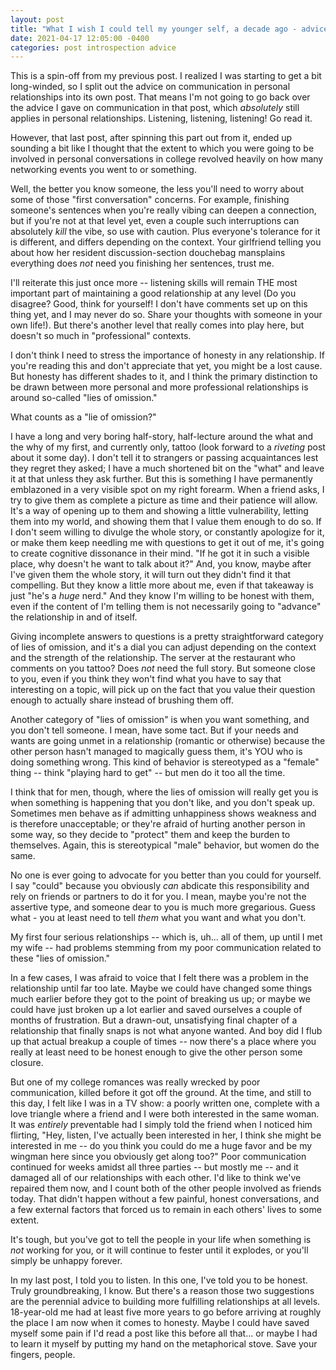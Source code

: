 ```yaml
---
layout: post
title: "What I wish I could tell my younger self, a decade ago - advice for personal relationships"
date: 2021-04-17 12:05:00 -0400
categories: post introspection advice
---
```


This is a spin-off from my previous post. I realized I was starting to get a bit long-winded, so I split out the advice on communication in personal relationships into its own post. That means I'm not going to go back over the advice I gave on communication in that post, which _absolutely_ still applies in personal relationships. Listening, listening, listening! Go read it.

However, that last post, after spinning this part out from it, ended up sounding a bit like I thought that the extent to which you were going to be involved in personal conversations in college revolved heavily on how many networking events you went to or something.

Well, the better you know someone, the less you'll need to worry about some of those "first conversation" concerns. For example, finishing someone's sentences when you're really vibing can deepen a connection, but if you're not at that level yet, even a couple such interruptions can absolutely _kill_ the vibe, so use with caution. Plus everyone's tolerance for it is different, and differs depending on the context. Your girlfriend telling you about how her resident discussion-section douchebag mansplains everything does _not_ need you finishing her sentences, trust me.

I'll reiterate this just once more -- listening skills will remain THE most important part of maintaining a good relationship at any level (Do you disagree? Good, think for yourself! I don't have comments set up on this thing yet, and I may never do so. Share your thoughts with someone in your own life!). But there's another level that really comes into play here, but doesn't so much in "professional" contexts.

I don't think I need to stress the importance of honesty in any relationship. If you're reading this and don't appreciate that yet, you might be a lost cause. But honesty has different shades to it, and I think the primary distinction to be drawn between more personal and more professional relationships is around so-called "lies of omission."

What counts as a "lie of omission?"

I have a long and very boring half-story, half-lecture around the what and the why of my first, and currently only, tattoo (look forward to a _riveting_ post about it some day). I don't tell it to strangers or passing acquaintances lest they regret they asked; I have a much shortened bit on the "what" and leave it at that unless they ask further. But this is something I have permanently emblazoned in a very visible spot on my right forearm. When a friend asks, I try to give them as complete a picture as time and their patience will allow. It's a way of opening up to them and showing a little vulnerability, letting them into my world, and showing them that I value them enough to do so. If I don't seem willing to divulge the whole story, or constantly apologize for it, or make them keep needling me with questions to get it out of me, it's going to create cognitive dissonance in their mind. "If he got it in such a visible place, why doesn't he want to talk about it?" And, you know, maybe after I've given them the whole story, it will turn out they didn't find it that compelling. But they know a little more about me, even if that takeaway is just "he's a _huge_ nerd." And they know I'm willing to be honest with them, even if the content of I'm telling them is not necessarily going to "advance" the relationship in and of itself.

Giving incomplete answers to questions is a pretty straightforward category of lies of omission, and it's a dial you can adjust depending on the context and the strength of the relationship. The server at the restaurant who comments on you tattoo? Does _not_ need the full story. But someone close to you, even if you think they won't find what you have to say that interesting on a topic, will pick up on the fact that you value their question enough to actually share instead of brushing them off.

Another category of "lies of omission" is when you want something, and you don't tell someone. I mean, have some tact. But if your needs and wants are going unmet in a relationship (romantic or otherwise) because the other person hasn't managed to magically guess them, it's YOU who is doing something wrong. This kind of behavior is stereotyped as a "female" thing -- think "playing hard to get" -- but men do it too all the time.

I think that for men, though, where the lies of omission will really get you is when something is happening that you don't like, and you don't speak up. Sometimes men behave as if admitting unhappiness shows weakness and is therefore unacceptable; or they're afraid of hurting another person in some way, so they decide to "protect" them and keep the burden to themselves. Again, this is stereotypical "male" behavior, but women do the same.

No one is ever going to advocate for you better than you could for yourself. I say "could" because you obviously _can_ abdicate this responsibility and rely on friends or partners to do it for you. I mean, maybe you're not the assertive type, and someone dear to you is much more gregarious. Guess what - you at least need to tell _them_ what you want and what you don't.

My first four serious relationships -- which is, uh... all of them, up until I met my wife -- had problems stemming from my poor communication related to these "lies of omission."

In a few cases, I was afraid to voice that I felt there was a problem in the relationship until far too late. Maybe we could have changed some things much earlier before they got to the point of breaking us up; or maybe we could have just broken up a lot earlier and saved ourselves a couple of months of frustration. But a drawn-out, unsatisfying final chapter of a relationship that finally snaps is not what anyone wanted. And boy did I flub up that actual breakup a couple of times -- now there's a place where you really at least need to be honest enough to give the other person some closure.

But one of my college romances was really wrecked by poor communication, killed before it got off the ground. At the time, and still to this day, I felt like I was in a TV show: a poorly written one, complete with a love triangle where a friend and I were both interested in the same woman. It was _entirely_ preventable had I simply told the friend when I noticed him flirting, "Hey, listen, I've actually been interested in her, I think she might be interested in me -- do you think you could do me a huge favor and be my wingman here since you obviously get along too?" Poor communication continued for weeks amidst all three parties -- but mostly me -- and it damaged all of our relationships with each other. I'd like to think we've repaired them now, and I count both of the other people involved as friends today. That didn't happen without a few painful, honest conversations, and a few external factors that forced us to remain in each others' lives to some extent. 

It's tough, but you've got to tell the people in your life when something is _not_ working for you, or it will continue to fester until it explodes, or you'll simply be unhappy forever.

In my last post, I told you to listen. In this one, I've told you to be honest. Truly groundbreaking, I know. But there's a reason those two suggestions are the perennial advice to building more fulfilling relationships at all levels. 18-year-old me had at least five more years to go before arriving at roughly the place I am now when it comes to honesty. Maybe I could have saved myself some pain if I'd read a post like this before all that... or maybe I had to learn it myself by putting my hand on the metaphorical stove. Save your fingers, people.
